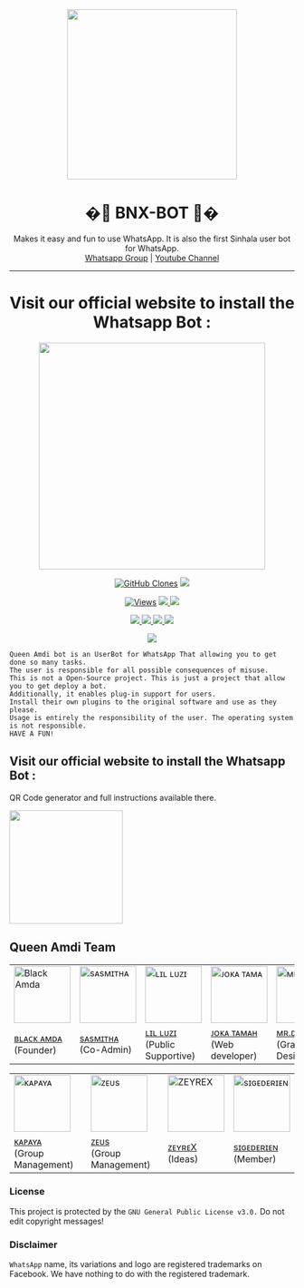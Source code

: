 <div align="center">
  <img src="https://i.ibb.co/r3wmpwr/LOGO.jpg" width="300" height="300">
  <h1>�💎 BNX-BOT 💎�</h1>
</div>
<p align="center">
    Makes it easy and fun to use WhatsApp. It is also the first Sinhala user bot for WhatsApp.
    <br>
        <a href="https://chat.whatsapp.com/JXXlZP4uxyWDmrZvBn1G2f">Whatsapp Group</a> |
        <a href="https://www.youtube.com/channel/UCVTmh1k-Of3tmHeAk6_3EZw">Youtube Channel</a>
    <br>
</p>

----
<div align="center">
	<h1>Visit our official website to install the Whatsapp Bot :</h1>
	<a href="https://www.amdaniwasa.com">
<img src="https://images.squarespace-cdn.com/content/v1/580515742e69cfedd1fbef58/1525386767826-Z6T2PAXQD6PZJFNGY14U/ke17ZwdGBToddI8pDm48kGzbt7cz3CKX9Rsta-RdWeJZw-zPPgdn4jUwVcJE1ZvWQUxwkmyExglNqGp0IvTJZUJFbgE-7XRK3dMEBRBhUpwXPcCdCfJzTjuw7eD5qoJaUvNnrlJ7-JqE3xnP9OqaaXMr3zNNd3H5Lklmgn1mB80/getbutton.png" width="400"></br></a>
</div>

<p align="center">
  <a href="https://github.com/BlackAmda/QueenAmdi"><img alt="GitHub Clones" src="https://img.shields.io/badge/dynamic/json?style=flat-square&label=Docker pulls&query=count&url=https://github.com/agentnox/adadafafafaf/blob/main/automated_repo.json?raw=True&logo=github"></a>
  
  </a>
  <a href="https://github.com/BlackAmda/QueenAmdi">
    <img src="https://img.shields.io/docker/image-size/fusuf/whatsasena?style=flat-square&logo=github&label=Image Size">
    
  </a>
</p>

<p align="center">

  <a href="https://github.com/BlackAmda/QueenAmdi">
    <img src="https://hits.seeyoufarm.com/api/count/incr/badge.svg?url=https%3A%2F%2Fgithub.com%2FBlackAmda%2FQueenAmdi&count_bg=%2379C83D&title_bg=%23555555&icon=gitpod.svg&icon_color=%23E7E7E7&title=Views&edge_flat=false" alt="Views"/></a>
  
  </a>
  <a href="https://github.com/BlackAmda/QueenAmdi/fork">
    <img src="https://img.shields.io/github/forks/BlackAmda/QueenAmdi?label=Fork&style=social">
    
  </a>
  <a href="https://github.com/BlackAmda/QueenAmdi/stargazers">
    <img src="https://img.shields.io/github/stars/BlackAmda/QueenAmdi?style=social">
  </a>
</p>

<p align="center">
  <a href="httsp://github.com/BlackAmda/QueenAmdi">
    <img src="https://img.shields.io/github/repo-size/BlackAmda/QueenAmdi?color=purple&label=Repo%20Size&style=plastic">

  </a>
  <a href="httsp://github.com/BlackAmda/QueenAmdi">
    <img src="https://img.shields.io/github/license/BlackAmda/QueenAmdi?color=purple&label=License&style=plastic">

  </a>
  <a href="httsp://github.com/BlackAmda/QueenAmdi">
    <img src="https://img.shields.io/github/languages/top/BlackAmda/QueenAmdi?color=purple&label=Javascript&style=plastic">

  </a>
  <a href="httsp://github.com/BlackAmda/QueenAmdi">
    <img src="https://img.shields.io/static/v1?label=Author&message=Black%20Amda&color=purple&style=plastic">

  </a>
  </p>
 <p align="center">
  <a href="https://wa.me/94757405652">
    <img src="https://img.shields.io/badge/Contact%20Me%20On%20Whatsapp-Queen%20Amdi%20Bot-purple&style=plastic">

  </a>
</p>

```
Queen Amdi bot is an UserBot for WhatsApp That allowing you to get done so many tasks.
The user is responsible for all possible consequences of misuse.
This is not a Open-Source project. This is just a project that allow you to get deploy a bot.
Additionally, it enables plug-in support for users.
Install their own plugins to the original software and use as they please.
Usage is entirely the responsibility of the user. The operating system is not responsible.
HAVE A FUN!
```

## Visit our official website to install the Whatsapp Bot :
QR Code generator and full instructions available there.
<div>
	<a href="https://www.amdaniwasa.com">
<img src="https://i.ibb.co/dr27VyW/59060c190cbeef0acff9a657.png" width="200"></br></a>
</div>

## Queen Amdi Team

<table>
										<tbody>
											<tr>
												<td><a href="httsp://github.com/BlackAmda/"><img src="https://media1.tenor.com/images/18649b288a194f2aaf94bf43da2921e0/tenor.gif?itemid=23630269" width="100" height="100" alt="Black Amda"></a></td>
												<td><a href="https://www.instagram.com/sinhalaya_official_/"><img src="https://amdaniwasa.com/images/SASMITHA.jpg" width="100" height="100" alt="sᴀsᴍɪᴛʜᴀ"></a></td>
												<td><a href="https://www.instagram.com/saji_x.x_4/"><img src="https://amdaniwasa.com/images/SAJI.jpg" width="100" height="100" alt="ʟɪʟ ʟᴜᴢɪ"></a></td>
												<td><a href="https://www.youtube.com/channel/UCZx8U1EU95-Wn9mH4dn15vQ"><img src="https://amdaniwasa.com/images/JOKA TAMAH.jpg" width="100" height="100" alt="ᴊᴏᴋᴀ ᴛᴀᴍᴀ"></a></td>
												<td><a href="https://dinaaofficial.github.io/dina-official/"><img src="https://amdaniwasa.com/images/DINA.jpg" width="100" height="100" alt="ᴍʀ.ᴅɪɴᴀ"></a></td>
											</tr>
											<tr>
												<td><a href="https://www.youtube.com/channel/UCZx8U1EU95-Wn9mH4dn15vQ">ʙʟᴀᴄᴋ ᴀᴍᴅᴀ</a></br>(Founder)</td>
												<td><a href="https://www.instagram.com/sinhalaya_official_/">sᴀsᴍɪᴛʜᴀ</a></br>(Co-Admin)</td>
												<td><a href="https://www.instagram.com/saji_x.x_4/">ʟɪʟ ʟᴜᴢɪ</a></br>(Public Supportive)</td>
												<td><a href="https://www.youtube.com/channel/UCZx8U1EU95-Wn9mH4dn15vQ">ᴊᴏᴋᴀ ᴛᴀᴍᴀʜ</a></br>(Web developer)</td>
												<td><a href="https://www.instagram.com/dinaa__official_/">ᴍʀ.ᴅɪɴᴀ</a></br>(Graphic Designer)</td>
										</tbody>
									</table>
                  <table>
										<tbody>
											<tr>
												<td><a href="httsp://github.com/BlackAmda/"><img src="https://amdaniwasa.com/images/KAPAYA.jpg" width="100" height="100" alt="ᴋᴀᴘᴀʏᴀ"></a></td>
												<td><a href="https://www.thinknfree.com/"><img src="https://amdaniwasa.com/images/ZEUS.jpg" width="100" height="100" alt="ᴢᴇᴜs"></a></td>
												<td><a href="httsp://github.com/BlackAmda/"><img src="https://amdaniwasa.com/images/ZEYREX.jpg" width="100" height="100" alt="ZEYREX"></a></td>
												<td><a href="httsp://github.com/BlackAmda/"><img src="https://amdaniwasa.com/images/SAIKO.jpg" width="100" height="100" alt="sɪɢᴇᴅᴇʀɪᴇɴ"></a></td>
											</tr>
											<tr>
												<td><a href="https://www.youtube.com/channel/UCZx8U1EU95-Wn9mH4dn15vQ">ᴋᴀᴘᴀʏᴀ</a></br>(Group Management)</td>
												<td><a href="https://www.thinknfree.com/">ᴢᴇᴜs</a></br>(Group Management)</td>
												<td><a href="httsp://github.com/BlackAmda/">ᴢᴇʏʀᴇX</a></br>(Ideas)</td>
												<td><a href="httsp://github.com/BlackAmda/">sɪɢᴇᴅᴇʀɪᴇɴ</a></br>(Member)</td>
										</tbody>
									</table>

### License
This project is protected by the `GNU General Public License v3.0.`
Do not edit copyright messages!

### Disclaimer
`WhatsApp` name, its variations and logo are registered trademarks on Facebook. We have nothing to do with the registered trademark.
